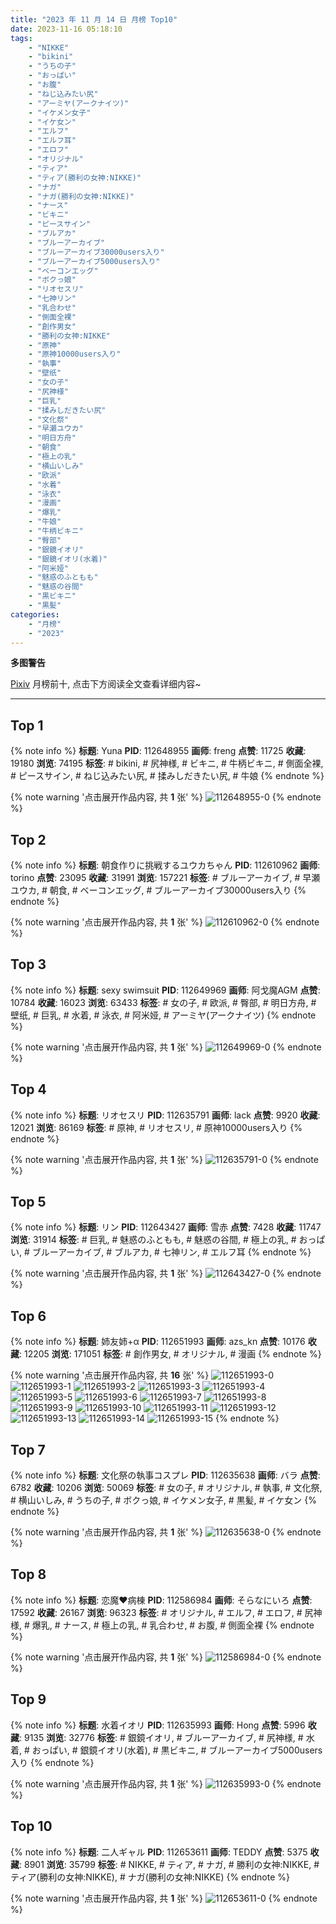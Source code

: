 ```yaml
---
title: "2023 年 11 月 14 日 月榜 Top10"
date: 2023-11-16 05:18:10
tags:
    - "NIKKE"
    - "bikini"
    - "うちの子"
    - "おっぱい"
    - "お腹"
    - "ねじ込みたい尻"
    - "アーミヤ(アークナイツ)"
    - "イケメン女子"
    - "イケ女ン"
    - "エルフ"
    - "エルフ耳"
    - "エロフ"
    - "オリジナル"
    - "ティア"
    - "ティア(勝利の女神:NIKKE)"
    - "ナガ"
    - "ナガ(勝利の女神:NIKKE)"
    - "ナース"
    - "ビキニ"
    - "ピースサイン"
    - "ブルアカ"
    - "ブルーアーカイブ"
    - "ブルーアーカイブ30000users入り"
    - "ブルーアーカイブ5000users入り"
    - "ベーコンエッグ"
    - "ボクっ娘"
    - "リオセスリ"
    - "七神リン"
    - "乳合わせ"
    - "側面全裸"
    - "創作男女"
    - "勝利の女神:NIKKE"
    - "原神"
    - "原神10000users入り"
    - "執事"
    - "壁纸"
    - "女の子"
    - "尻神様"
    - "巨乳"
    - "揉みしだきたい尻"
    - "文化祭"
    - "早瀬ユウカ"
    - "明日方舟"
    - "朝食"
    - "極上の乳"
    - "横山いしみ"
    - "欧派"
    - "水着"
    - "泳衣"
    - "漫画"
    - "爆乳"
    - "牛娘"
    - "牛柄ビキニ"
    - "臀部"
    - "銀鏡イオリ"
    - "銀鏡イオリ(水着)"
    - "阿米娅"
    - "魅惑のふともも"
    - "魅惑の谷間"
    - "黒ビキニ"
    - "黒髪"
categories:
    - "月榜"
    - "2023"
---
```


<i class="fa fa-triangle-exclamation"></i>**多图警告**<i class="fa fa-triangle-exclamation"></i>

[Pixiv](https://www.pixiv.net/) 月榜前十, 点击下方阅读全文查看详细内容~

<!-- more -->

---

## Top 1

{% note info %}
**标题**: Yuna
**PID**: 112648955 **画师**: freng
**点赞**: 11725 **收藏**: 19180 **浏览**: 74195
**标签**: # bikini, # 尻神様, # ビキニ, # 牛柄ビキニ, # 側面全裸, # ピースサイン, # ねじ込みたい尻, # 揉みしだきたい尻, # 牛娘
{% endnote %}

{% note warning '点击展开作品内容, 共 **1** 张' %}
![112648955-0](https://i.pixiv.re/img-original/img/2023/10/19/01/47/04/112648955_p0.png)
{% endnote %}

## Top 2

{% note info %}
**标题**: 朝食作りに挑戦するユウカちゃん
**PID**: 112610962 **画师**: torino
**点赞**: 23095 **收藏**: 31991 **浏览**: 157221
**标签**: # ブルーアーカイブ, # 早瀬ユウカ, # 朝食, # ベーコンエッグ, # ブルーアーカイブ30000users入り
{% endnote %}

{% note warning '点击展开作品内容, 共 **1** 张' %}
![112610962-0](https://i.pixiv.re/img-original/img/2023/10/17/00/00/19/112610962_p0.jpg)
{% endnote %}

## Top 3

{% note info %}
**标题**: sexy swimsuit
**PID**: 112649969 **画师**: 阿戈魔AGM
**点赞**: 10784 **收藏**: 16023 **浏览**: 63433
**标签**: # 女の子, # 欧派, # 臀部, # 明日方舟, # 壁纸, # 巨乳, # 水着, # 泳衣, # 阿米娅, # アーミヤ(アークナイツ)
{% endnote %}

{% note warning '点击展开作品内容, 共 **1** 张' %}
![112649969-0](https://i.pixiv.re/img-original/img/2023/10/18/17/04/55/112649969_p0.jpg)
{% endnote %}

## Top 4

{% note info %}
**标题**: リオセスリ
**PID**: 112635791 **画师**: lack
**点赞**: 9920 **收藏**: 12021 **浏览**: 86169
**标签**: # 原神, # リオセスリ, # 原神10000users入り
{% endnote %}

{% note warning '点击展开作品内容, 共 **1** 张' %}
![112635791-0](https://i.pixiv.re/img-original/img/2023/10/18/00/00/39/112635791_p0.jpg)
{% endnote %}

## Top 5

{% note info %}
**标题**: リン
**PID**: 112643427 **画师**: 雪赤
**点赞**: 7428 **收藏**: 11747 **浏览**: 31914
**标签**: # 巨乳, # 魅惑のふともも, # 魅惑の谷間, # 極上の乳, # おっぱい, # ブルーアーカイブ, # ブルアカ, # 七神リン, # エルフ耳
{% endnote %}

{% note warning '点击展开作品内容, 共 **1** 张' %}
![112643427-0](https://i.pixiv.re/img-original/img/2023/10/18/09/21/54/112643427_p0.jpg)
{% endnote %}

## Top 6

{% note info %}
**标题**: 姉友姉+α
**PID**: 112651993 **画师**: azs_kn
**点赞**: 10176 **收藏**: 12205 **浏览**: 171051
**标签**: # 創作男女, # オリジナル, # 漫画
{% endnote %}

{% note warning '点击展开作品内容, 共 **16** 张' %}
![112651993-0](https://i.pixiv.re/img-original/img/2023/10/18/18/46/50/112651993_p0.jpg)
![112651993-1](https://i.pixiv.re/img-original/img/2023/10/18/18/46/50/112651993_p1.jpg)
![112651993-2](https://i.pixiv.re/img-original/img/2023/10/18/18/46/50/112651993_p2.jpg)
![112651993-3](https://i.pixiv.re/img-original/img/2023/10/18/18/46/50/112651993_p3.jpg)
![112651993-4](https://i.pixiv.re/img-original/img/2023/10/18/18/46/50/112651993_p4.jpg)
![112651993-5](https://i.pixiv.re/img-original/img/2023/10/18/18/46/50/112651993_p5.jpg)
![112651993-6](https://i.pixiv.re/img-original/img/2023/10/18/18/46/50/112651993_p6.jpg)
![112651993-7](https://i.pixiv.re/img-original/img/2023/10/18/18/46/50/112651993_p7.jpg)
![112651993-8](https://i.pixiv.re/img-original/img/2023/10/18/18/46/50/112651993_p8.jpg)
![112651993-9](https://i.pixiv.re/img-original/img/2023/10/18/18/46/50/112651993_p9.jpg)
![112651993-10](https://i.pixiv.re/img-original/img/2023/10/18/18/46/50/112651993_p10.jpg)
![112651993-11](https://i.pixiv.re/img-original/img/2023/10/18/18/46/50/112651993_p11.jpg)
![112651993-12](https://i.pixiv.re/img-original/img/2023/10/18/18/46/50/112651993_p12.jpg)
![112651993-13](https://i.pixiv.re/img-original/img/2023/10/18/18/46/50/112651993_p13.jpg)
![112651993-14](https://i.pixiv.re/img-original/img/2023/10/18/18/46/50/112651993_p14.jpg)
![112651993-15](https://i.pixiv.re/img-original/img/2023/10/18/18/46/50/112651993_p15.jpg)
{% endnote %}

## Top 7

{% note info %}
**标题**: 文化祭の執事コスプレ
**PID**: 112635638 **画师**: バラ
**点赞**: 6782 **收藏**: 10206 **浏览**: 50069
**标签**: # 女の子, # オリジナル, # 執事, # 文化祭, # 横山いしみ, # うちの子, # ボクっ娘, # イケメン女子, # 黒髪, # イケ女ン
{% endnote %}

{% note warning '点击展开作品内容, 共 **1** 张' %}
![112635638-0](https://i.pixiv.re/img-original/img/2023/10/18/00/00/08/112635638_p0.png)
{% endnote %}

## Top 8

{% note info %}
**标题**: 恋魔♥病棟
**PID**: 112586984 **画师**: そらなにいろ
**点赞**: 17592 **收藏**: 26167 **浏览**: 96323
**标签**: # オリジナル, # エルフ, # エロフ, # 尻神様, # 爆乳, # ナース, # 極上の乳, # 乳合わせ, # お腹, # 側面全裸
{% endnote %}

{% note warning '点击展开作品内容, 共 **1** 张' %}
![112586984-0](https://i.pixiv.re/img-original/img/2023/10/16/00/51/07/112586984_p0.png)
{% endnote %}

## Top 9

{% note info %}
**标题**: 水着イオリ
**PID**: 112635993 **画师**: Hong
**点赞**: 5996 **收藏**: 9135 **浏览**: 32776
**标签**: # 銀鏡イオリ, # ブルーアーカイブ, # 尻神様, # 水着, # おっぱい, # 銀鏡イオリ(水着), # 黒ビキニ, # ブルーアーカイブ5000users入り
{% endnote %}

{% note warning '点击展开作品内容, 共 **1** 张' %}
![112635993-0](https://i.pixiv.re/img-original/img/2023/10/18/00/04/03/112635993_p0.jpg)
{% endnote %}

## Top 10

{% note info %}
**标题**: 二人ギャル
**PID**: 112653611 **画师**: TEDDY
**点赞**: 5375 **收藏**: 8901 **浏览**: 35799
**标签**: # NIKKE, # ティア, # ナガ, # 勝利の女神:NIKKE, # ティア(勝利の女神:NIKKE), # ナガ(勝利の女神:NIKKE)
{% endnote %}

{% note warning '点击展开作品内容, 共 **1** 张' %}
![112653611-0](https://i.pixiv.re/img-original/img/2023/10/18/19/57/15/112653611_p0.jpg)
{% endnote %}
